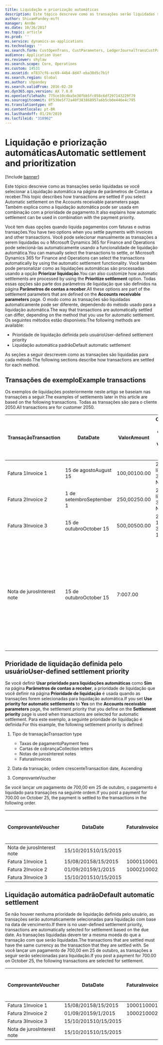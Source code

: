 ```yaml
---
title: Liquidação e priorização automáticas
description: Este tópico descreve como as transações serão liquidadas se você selecionar a Liquidação automática na página de parâmetros de Contas a receber. Também explica como a liquidação automática pode ser usada em combinação com a prioridade de pagamento.
author: ShivamPandey-msft
manager: AnnBe
ms.date: 10/26/2017
ms.topic: article
ms.prod: ''
ms.service: dynamics-ax-applications
ms.technology: ''
ms.search.form: CustOpenTrans, CustParameters, LedgerJournalTransCustPaym
audience: Application User
ms.reviewer: shylaw
ms.search.scope: Core, Operations
ms.custom: 14531
ms.assetid: e7837cf6-ec69-44b4-8d47-eba38d5c7b1f
ms.search.region: Global
ms.author: shpandey
ms.search.validFrom: 2016-02-28
ms.dyn365.ops.version: AX 7.0.0
ms.openlocfilehash: 775ce10cdba5e38fbb5fc058c6df297143229f79
ms.sourcegitcommit: 0f530e5f72a40f383868957a6b5cb0e446e4c795
ms.translationtype: HT
ms.contentlocale: pt-BR
ms.lasthandoff: 01/29/2019
ms.locfileid: "318962"
---
```

# <a name="automatic-settlement-and-prioritization"></a><span data-ttu-id="a53b6-104">Liquidação e priorização automáticas</span><span class="sxs-lookup"><span data-stu-id="a53b6-104">Automatic settlement and prioritization</span></span>

[!include [banner](../includes/banner.md)]

<span data-ttu-id="a53b6-105">Este tópico descreve como as transações serão liquidadas se você selecionar a Liquidação automática na página de parâmetros de Contas a receber.</span><span class="sxs-lookup"><span data-stu-id="a53b6-105">This topic describes how transactions are settled if you select Automatic settlement on the Accounts receivable parameters page.</span></span> <span data-ttu-id="a53b6-106">Também explica como a liquidação automática pode ser usada em combinação com a prioridade de pagamento.</span><span class="sxs-lookup"><span data-stu-id="a53b6-106">It also explains how automatic settlement can be used in combination with the payment priority.</span></span>

<span data-ttu-id="a53b6-107">Você tem duas opções quando liquida pagamentos com faturas e outras transações.</span><span class="sxs-lookup"><span data-stu-id="a53b6-107">You have two options when you settle payments with invoices and other transactions.</span></span> <span data-ttu-id="a53b6-108">Você pode selecionar manualmente as transações a serem liquidadas ou o Microsoft Dynamics 365 for Finance and Operations pode selecioná-las automaticamente usando a funcionalidade de liquidação automática.</span><span class="sxs-lookup"><span data-stu-id="a53b6-108">You can manually select the transactions to settle, or Microsoft Dynamics 365 for Finance and Operations can select the transactions automatically by using the automatic settlement functionality.</span></span> <span data-ttu-id="a53b6-109">Você também pode personalizar como as liquidações automáticas são processadas usando a opção **Priorizar liquidação**.</span><span class="sxs-lookup"><span data-stu-id="a53b6-109">You can also customize how automatic settlements are processed by using the **Prioritize settlement** option.</span></span> <span data-ttu-id="a53b6-110">Todas essas opções são parte dos parâmetros de liquidação que são definidos na página **Parâmetros de contas a receber**.</span><span class="sxs-lookup"><span data-stu-id="a53b6-110">All these options are part of the settlement parameters that are defined on the **Accounts receivable parameters** page.</span></span> <span data-ttu-id="a53b6-111">O modo como as transações são liquidadas automaticamente pode ser diferente, dependendo do método usado para a liquidação automática.</span><span class="sxs-lookup"><span data-stu-id="a53b6-111">The way that transactions are automatically settled can differ, depending on the method that you use for automatic settlement.</span></span> <span data-ttu-id="a53b6-112">Os seguintes métodos estão disponíveis:</span><span class="sxs-lookup"><span data-stu-id="a53b6-112">The following methods are available:</span></span>

-   <span data-ttu-id="a53b6-113">Prioridade de liquidação definida pelo usuário</span><span class="sxs-lookup"><span data-stu-id="a53b6-113">User-defined settlement priority</span></span>
-   <span data-ttu-id="a53b6-114">Liquidação automática padrão</span><span class="sxs-lookup"><span data-stu-id="a53b6-114">Default automatic settlement</span></span>

<span data-ttu-id="a53b6-115">As seções a seguir descrevem como as transações são liquidadas para cada método.</span><span class="sxs-lookup"><span data-stu-id="a53b6-115">The following sections describe how transactions are settled for each method.</span></span>

## <a name="example-transactions"></a><span data-ttu-id="a53b6-116">Transações de exemplo</span><span class="sxs-lookup"><span data-stu-id="a53b6-116">Example transactions</span></span>
<span data-ttu-id="a53b6-117">Os exemplos de liquidações posteriormente neste artigo se baseiam nas transações a seguir.</span><span class="sxs-lookup"><span data-stu-id="a53b6-117">The examples of settlements later in this article are based on the following transactions.</span></span> <span data-ttu-id="a53b6-118">Todas as transações são para o cliente 2050.</span><span class="sxs-lookup"><span data-stu-id="a53b6-118">All transactions are for customer 2050.</span></span>

| <span data-ttu-id="a53b6-119">Transação</span><span class="sxs-lookup"><span data-stu-id="a53b6-119">Transaction</span></span>   | <span data-ttu-id="a53b6-120">Data</span><span class="sxs-lookup"><span data-stu-id="a53b6-120">Date</span></span>        | <span data-ttu-id="a53b6-121">Valor</span><span class="sxs-lookup"><span data-stu-id="a53b6-121">Amount</span></span> | <span data-ttu-id="a53b6-122">Condições de desconto à vista</span><span class="sxs-lookup"><span data-stu-id="a53b6-122">Cash discount terms</span></span> | <span data-ttu-id="a53b6-123">Data do desconto à vista</span><span class="sxs-lookup"><span data-stu-id="a53b6-123">Cash discount date</span></span> | <span data-ttu-id="a53b6-124">Comentários</span><span class="sxs-lookup"><span data-stu-id="a53b6-124">Comments</span></span>                                                                                                                                                                                      |
|---------------|-------------|--------|---------------------|--------------------|-----------------------------------------------------------------------------------------------------------------------------------------------------------------------------------------------|
| <span data-ttu-id="a53b6-125">Fatura 1</span><span class="sxs-lookup"><span data-stu-id="a53b6-125">Invoice 1</span></span>     | <span data-ttu-id="a53b6-126">15 de agosto</span><span class="sxs-lookup"><span data-stu-id="a53b6-126">August 15</span></span>   | <span data-ttu-id="a53b6-127">100,00</span><span class="sxs-lookup"><span data-stu-id="a53b6-127">100.00</span></span> | <span data-ttu-id="a53b6-128">2%14, líquido 30</span><span class="sxs-lookup"><span data-stu-id="a53b6-128">2%14, Net 30</span></span>        | <span data-ttu-id="a53b6-129">29 de agosto</span><span class="sxs-lookup"><span data-stu-id="a53b6-129">August 29</span></span>          |                                                                                                                                                                                               |
| <span data-ttu-id="a53b6-130">Fatura 2</span><span class="sxs-lookup"><span data-stu-id="a53b6-130">Invoice 2</span></span>     | <span data-ttu-id="a53b6-131">1 de setembro</span><span class="sxs-lookup"><span data-stu-id="a53b6-131">September 1</span></span> | <span data-ttu-id="a53b6-132">250,00</span><span class="sxs-lookup"><span data-stu-id="a53b6-132">250.00</span></span> | <span data-ttu-id="a53b6-133">2%14, líquido 30</span><span class="sxs-lookup"><span data-stu-id="a53b6-133">2%14, Net 30</span></span>        | <span data-ttu-id="a53b6-134">15 de setembro</span><span class="sxs-lookup"><span data-stu-id="a53b6-134">September 15</span></span>       |                                                                                                                                                                                               |
| <span data-ttu-id="a53b6-135">Fatura 3</span><span class="sxs-lookup"><span data-stu-id="a53b6-135">Invoice 3</span></span>     | <span data-ttu-id="a53b6-136">15 de outubro</span><span class="sxs-lookup"><span data-stu-id="a53b6-136">October 15</span></span>  | <span data-ttu-id="a53b6-137">500,00</span><span class="sxs-lookup"><span data-stu-id="a53b6-137">500.00</span></span> | <span data-ttu-id="a53b6-138">2% 14/Líquido 30</span><span class="sxs-lookup"><span data-stu-id="a53b6-138">2% 14/Net 30</span></span>        | <span data-ttu-id="a53b6-139">29 de outubro</span><span class="sxs-lookup"><span data-stu-id="a53b6-139">October 29</span></span>         |                                                                                                                                                                                               |
| <span data-ttu-id="a53b6-140">Nota de juros</span><span class="sxs-lookup"><span data-stu-id="a53b6-140">Interest note</span></span> | <span data-ttu-id="a53b6-141">15 de outubro</span><span class="sxs-lookup"><span data-stu-id="a53b6-141">October 15</span></span>  | <span data-ttu-id="a53b6-142">7:00</span><span class="sxs-lookup"><span data-stu-id="a53b6-142">7.00</span></span>   |                     |                    | <span data-ttu-id="a53b6-143">Esta nota de juros destina-se à fatura 1 e à fatura 2.</span><span class="sxs-lookup"><span data-stu-id="a53b6-143">This interest note is for invoice 1 and invoice 2.</span></span> <span data-ttu-id="a53b6-144">O valor é calculado como 2% de juros em valores devidos com 30 ou mais dias de atraso.</span><span class="sxs-lookup"><span data-stu-id="a53b6-144">The amount is calculated as 2-percent interest on amounts that are 30 or more days past due.</span></span> <span data-ttu-id="a53b6-145">Por exemplo, 0,02 × (100,00 + 250,00) = 7,00.</span><span class="sxs-lookup"><span data-stu-id="a53b6-145">For example, 0.02 × (100.00 + 250.00) = 7.00.</span></span> |

## <a name="user-defined-settlement-priority"></a><span data-ttu-id="a53b6-146">Prioridade de liquidação definida pelo usuário</span><span class="sxs-lookup"><span data-stu-id="a53b6-146">User-defined settlement priority</span></span>
<span data-ttu-id="a53b6-147">Se você definir **Usar prioridade para liquidações automáticas** como **Sim** na página **Parâmetros de contas a receber**, a prioridade de liquidação que você definir na página **Prioridade de liquidação** é usada quando as transações forem selecionadas para liquidação automática.</span><span class="sxs-lookup"><span data-stu-id="a53b6-147">If you set **Use priority for automatic settlements** to **Yes** on the **Accounts receivable parameters** page, the settlement priority that you define on the **Settlement priority** page is used when transactions are selected for automatic settlement.</span></span> <span data-ttu-id="a53b6-148">Para este exemplo, a seguinte prioridade de liquidação é definida:</span><span class="sxs-lookup"><span data-stu-id="a53b6-148">For this example, the following settlement priority is defined:</span></span>

1.  <span data-ttu-id="a53b6-149">Tipo de transação</span><span class="sxs-lookup"><span data-stu-id="a53b6-149">Transaction type</span></span>
    -   <span data-ttu-id="a53b6-150">Taxas de pagamento</span><span class="sxs-lookup"><span data-stu-id="a53b6-150">Payment fees</span></span>
    -   <span data-ttu-id="a53b6-151">Cartas de cobrança</span><span class="sxs-lookup"><span data-stu-id="a53b6-151">Collection letters</span></span>
    -   <span data-ttu-id="a53b6-152">Notas de juros</span><span class="sxs-lookup"><span data-stu-id="a53b6-152">Interest notes</span></span>
    -   <span data-ttu-id="a53b6-153">Faturas</span><span class="sxs-lookup"><span data-stu-id="a53b6-153">Invoices</span></span>

2.  <span data-ttu-id="a53b6-154">Data da transação, ordem crescente</span><span class="sxs-lookup"><span data-stu-id="a53b6-154">Transaction date, Ascending</span></span>
3.  <span data-ttu-id="a53b6-155">Comprovante</span><span class="sxs-lookup"><span data-stu-id="a53b6-155">Voucher</span></span>

<span data-ttu-id="a53b6-156">Se você lançar um pagamento de 700,00 em 25 de outubro, o pagamento é liquidado para transações na seguinte ordem.</span><span class="sxs-lookup"><span data-stu-id="a53b6-156">If you post a payment for 700.00 on October 25, the payment is settled to the transactions in the following order.</span></span>

| <span data-ttu-id="a53b6-157">Comprovante</span><span class="sxs-lookup"><span data-stu-id="a53b6-157">Voucher</span></span>       | <span data-ttu-id="a53b6-158">Data</span><span class="sxs-lookup"><span data-stu-id="a53b6-158">Date</span></span>       | <span data-ttu-id="a53b6-159">Fatura</span><span class="sxs-lookup"><span data-stu-id="a53b6-159">Invoice</span></span> | <span data-ttu-id="a53b6-160">Valor na moeda da transação</span><span class="sxs-lookup"><span data-stu-id="a53b6-160">Amount in transaction currency</span></span> | <span data-ttu-id="a53b6-161">Valor para liquidar</span><span class="sxs-lookup"><span data-stu-id="a53b6-161">Amount to settle</span></span> | <span data-ttu-id="a53b6-162">Saldo</span><span class="sxs-lookup"><span data-stu-id="a53b6-162">Balance</span></span> | <span data-ttu-id="a53b6-163">Moeda</span><span class="sxs-lookup"><span data-stu-id="a53b6-163">Currency</span></span> |
|---------------|------------|---------|--------------------------------|------------------|---------|----------|
| <span data-ttu-id="a53b6-164">Nota de juros</span><span class="sxs-lookup"><span data-stu-id="a53b6-164">Interest note</span></span> | <span data-ttu-id="a53b6-165">15/10/2015</span><span class="sxs-lookup"><span data-stu-id="a53b6-165">10/15/2015</span></span> |         | <span data-ttu-id="a53b6-166">7:00</span><span class="sxs-lookup"><span data-stu-id="a53b6-166">7.00</span></span>                           | <span data-ttu-id="a53b6-167">7:00</span><span class="sxs-lookup"><span data-stu-id="a53b6-167">7.00</span></span>             | <span data-ttu-id="a53b6-168">0,00</span><span class="sxs-lookup"><span data-stu-id="a53b6-168">0.00</span></span>    | <span data-ttu-id="a53b6-169">USD</span><span class="sxs-lookup"><span data-stu-id="a53b6-169">USD</span></span>      |
| <span data-ttu-id="a53b6-170">Fatura 1</span><span class="sxs-lookup"><span data-stu-id="a53b6-170">Invoice 1</span></span>     | <span data-ttu-id="a53b6-171">15/08/2015</span><span class="sxs-lookup"><span data-stu-id="a53b6-171">8/15/2015</span></span>  | <span data-ttu-id="a53b6-172">10001</span><span class="sxs-lookup"><span data-stu-id="a53b6-172">10001</span></span>   | <span data-ttu-id="a53b6-173">100,00</span><span class="sxs-lookup"><span data-stu-id="a53b6-173">100.00</span></span>                         | <span data-ttu-id="a53b6-174">100,00</span><span class="sxs-lookup"><span data-stu-id="a53b6-174">100.00</span></span>           | <span data-ttu-id="a53b6-175">0,00</span><span class="sxs-lookup"><span data-stu-id="a53b6-175">0.00</span></span>    | <span data-ttu-id="a53b6-176">USD</span><span class="sxs-lookup"><span data-stu-id="a53b6-176">USD</span></span>      |
| <span data-ttu-id="a53b6-177">Fatura 2</span><span class="sxs-lookup"><span data-stu-id="a53b6-177">Invoice 2</span></span>     | <span data-ttu-id="a53b6-178">01/09/2015</span><span class="sxs-lookup"><span data-stu-id="a53b6-178">9/1/2015</span></span>   | <span data-ttu-id="a53b6-179">10002</span><span class="sxs-lookup"><span data-stu-id="a53b6-179">10002</span></span>   | <span data-ttu-id="a53b6-180">250,00</span><span class="sxs-lookup"><span data-stu-id="a53b6-180">250.00</span></span>                         | <span data-ttu-id="a53b6-181">250,00</span><span class="sxs-lookup"><span data-stu-id="a53b6-181">250.00</span></span>           | <span data-ttu-id="a53b6-182">0,00</span><span class="sxs-lookup"><span data-stu-id="a53b6-182">0.00</span></span>    | <span data-ttu-id="a53b6-183">USD</span><span class="sxs-lookup"><span data-stu-id="a53b6-183">USD</span></span>      |
| <span data-ttu-id="a53b6-184">Fatura 3</span><span class="sxs-lookup"><span data-stu-id="a53b6-184">Invoice 3</span></span>     | <span data-ttu-id="a53b6-185">15/10/2015</span><span class="sxs-lookup"><span data-stu-id="a53b6-185">10/15/2015</span></span> |         | <span data-ttu-id="a53b6-186">500,00</span><span class="sxs-lookup"><span data-stu-id="a53b6-186">500.00</span></span>                         | <span data-ttu-id="a53b6-187">343,00</span><span class="sxs-lookup"><span data-stu-id="a53b6-187">343.00</span></span>           | <span data-ttu-id="a53b6-188">157,00</span><span class="sxs-lookup"><span data-stu-id="a53b6-188">157.00</span></span>  | <span data-ttu-id="a53b6-189">USD</span><span class="sxs-lookup"><span data-stu-id="a53b6-189">USD</span></span>      |

## <a name="default-automatic-settlement"></a><span data-ttu-id="a53b6-190">Liquidação automática padrão</span><span class="sxs-lookup"><span data-stu-id="a53b6-190">Default automatic settlement</span></span>
<span data-ttu-id="a53b6-191">Se não houver nenhuma prioridade de liquidação definida pelo usuário, as transações serão automaticamente selecionadas para liquidação com base na data de vencimento.</span><span class="sxs-lookup"><span data-stu-id="a53b6-191">If there is no user-defined settlement priority, transactions are automatically selected for settlement based on the due date.</span></span> <span data-ttu-id="a53b6-192">As transações liquidadas devem ter a mesma moeda do que a transação com que serão liquidadas.</span><span class="sxs-lookup"><span data-stu-id="a53b6-192">The transactions that are settled must have the same currency as the transaction that they are settled with.</span></span> <span data-ttu-id="a53b6-193">Se você lançar um pagamento de 700,00 em 25 de outubro, as transações a seguir serão selecionadas para liquidação.</span><span class="sxs-lookup"><span data-stu-id="a53b6-193">If you post a payment for 700.00 on October 25, the following transactions are selected for settlement.</span></span>

| <span data-ttu-id="a53b6-194">Comprovante</span><span class="sxs-lookup"><span data-stu-id="a53b6-194">Voucher</span></span>       | <span data-ttu-id="a53b6-195">Data</span><span class="sxs-lookup"><span data-stu-id="a53b6-195">Date</span></span>       | <span data-ttu-id="a53b6-196">Fatura</span><span class="sxs-lookup"><span data-stu-id="a53b6-196">Invoice</span></span> | <span data-ttu-id="a53b6-197">Valor na moeda da transação</span><span class="sxs-lookup"><span data-stu-id="a53b6-197">Amount in transaction currency</span></span> | <span data-ttu-id="a53b6-198">Valor para liquidar</span><span class="sxs-lookup"><span data-stu-id="a53b6-198">Amount to settle</span></span> | <span data-ttu-id="a53b6-199">Saldo</span><span class="sxs-lookup"><span data-stu-id="a53b6-199">Balance</span></span> | <span data-ttu-id="a53b6-200">Moeda</span><span class="sxs-lookup"><span data-stu-id="a53b6-200">Currency</span></span> |
|---------------|------------|---------|--------------------------------|------------------|---------|----------|
| <span data-ttu-id="a53b6-201">Fatura 1</span><span class="sxs-lookup"><span data-stu-id="a53b6-201">Invoice 1</span></span>     | <span data-ttu-id="a53b6-202">15/08/2015</span><span class="sxs-lookup"><span data-stu-id="a53b6-202">8/15/2015</span></span>  | <span data-ttu-id="a53b6-203">10001</span><span class="sxs-lookup"><span data-stu-id="a53b6-203">10001</span></span>   | <span data-ttu-id="a53b6-204">100,00</span><span class="sxs-lookup"><span data-stu-id="a53b6-204">100.00</span></span>                         | <span data-ttu-id="a53b6-205">100,00</span><span class="sxs-lookup"><span data-stu-id="a53b6-205">100.00</span></span>           | <span data-ttu-id="a53b6-206">0,00</span><span class="sxs-lookup"><span data-stu-id="a53b6-206">0.00</span></span>    | <span data-ttu-id="a53b6-207">USD</span><span class="sxs-lookup"><span data-stu-id="a53b6-207">USD</span></span>      |
| <span data-ttu-id="a53b6-208">Fatura 2</span><span class="sxs-lookup"><span data-stu-id="a53b6-208">Invoice 2</span></span>     | <span data-ttu-id="a53b6-209">01/09/2015</span><span class="sxs-lookup"><span data-stu-id="a53b6-209">9/1/2015</span></span>   | <span data-ttu-id="a53b6-210">10002</span><span class="sxs-lookup"><span data-stu-id="a53b6-210">10002</span></span>   | <span data-ttu-id="a53b6-211">250,00</span><span class="sxs-lookup"><span data-stu-id="a53b6-211">250.00</span></span>                         | <span data-ttu-id="a53b6-212">250,00</span><span class="sxs-lookup"><span data-stu-id="a53b6-212">250.00</span></span>           | <span data-ttu-id="a53b6-213">0,00</span><span class="sxs-lookup"><span data-stu-id="a53b6-213">0.00</span></span>    | <span data-ttu-id="a53b6-214">USD</span><span class="sxs-lookup"><span data-stu-id="a53b6-214">USD</span></span>      |
| <span data-ttu-id="a53b6-215">Fatura 3</span><span class="sxs-lookup"><span data-stu-id="a53b6-215">Invoice 3</span></span>     | <span data-ttu-id="a53b6-216">15/10/2015</span><span class="sxs-lookup"><span data-stu-id="a53b6-216">10/15/2015</span></span> |         | <span data-ttu-id="a53b6-217">500,00</span><span class="sxs-lookup"><span data-stu-id="a53b6-217">500.00</span></span>                         | <span data-ttu-id="a53b6-218">350,00</span><span class="sxs-lookup"><span data-stu-id="a53b6-218">350.00</span></span>           | <span data-ttu-id="a53b6-219">150.00</span><span class="sxs-lookup"><span data-stu-id="a53b6-219">150.00</span></span>  | <span data-ttu-id="a53b6-220">USD</span><span class="sxs-lookup"><span data-stu-id="a53b6-220">USD</span></span>      |
| <span data-ttu-id="a53b6-221">Nota de juros</span><span class="sxs-lookup"><span data-stu-id="a53b6-221">Interest note</span></span> | <span data-ttu-id="a53b6-222">15/10/2015</span><span class="sxs-lookup"><span data-stu-id="a53b6-222">10/15/2015</span></span> |         | <span data-ttu-id="a53b6-223">7:00</span><span class="sxs-lookup"><span data-stu-id="a53b6-223">7.00</span></span>                           | <span data-ttu-id="a53b6-224">0,00</span><span class="sxs-lookup"><span data-stu-id="a53b6-224">0.00</span></span>             | <span data-ttu-id="a53b6-225">0,00</span><span class="sxs-lookup"><span data-stu-id="a53b6-225">0.00</span></span>    | <span data-ttu-id="a53b6-226">USD</span><span class="sxs-lookup"><span data-stu-id="a53b6-226">USD</span></span>      |





